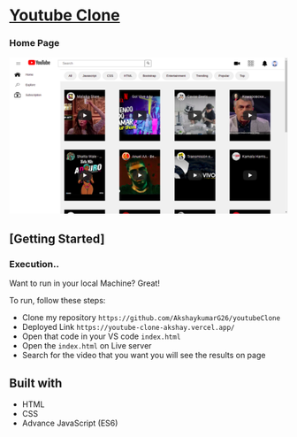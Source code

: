 # [Youtube Clone](https://github.com/AkshaykumarG26/youtubeClone)

<tr>

### Home Page
![](https://github.com/AkshaykumarG26/youtubeClone/blob/master/homePage.png)


## [Getting Started]

### Execution..
Want to run in your local Machine? Great!

To run, follow these steps:

- Clone my repository `https://github.com/AkshaykumarG26/youtubeClone`
- Deployed Link `https://youtube-clone-akshay.vercel.app/`
- Open that code in your VS code `index.html`
- Open the `index.html` on Live server
- Search for the video that you want you will see the results on page

## Built with 

- HTML
- CSS
- Advance JavaScript (ES6)

